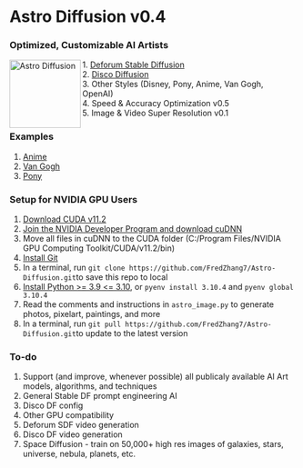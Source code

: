 # Astro Diffusion v0.4

### Optimized, Customizable AI Artists
<img align="left" width="125" height="120" src="https://cdn.discordapp.com/attachments/999941428052500632/1000242308177993748/vitchen2.png" alt="Astro Diffusion">
1. <a href="https://colab.research.google.com/github/deforum/stable-diffusion/blob/main/Deforum_Stable_Diffusion.ipynb" target="_blank" alt="Deforum SDF">Deforum Stable Diffusion</a>
<br>
2. <a href="https://colab.research.google.com/github/alembics/disco-diffusion/blob/main/Disco_Diffusion.ipynb" target="_blank" alt="Disco DF">Disco Diffusion</a>
<br>
3. Other Styles (Disney, Pony, Anime, Van Gogh, OpenAI)
<br>
4. Speed & Accuracy Optimization v0.5
<br>
5. Image & Video Super Resolution v0.1

### Examples
1. [Anime](/art-examples/anime.md)
2. [Van Gogh](/art-examples/van_gogh.md)
3. [Pony](/art-examples/pony.md)

### Setup for NVIDIA GPU Users
1. [Download CUDA v11.2](https://developer.nvidia.com/cuda-downloads)
2. [Join the NVIDIA Developer Program and download cuDNN](https://developer.nvidia.com/rdp/cudnn-download)
3. Move all files in cuDNN to the CUDA folder (C:/Program Files/NVIDIA GPU Computing Toolkit/CUDA/v11.2/bin)
4. [Install Git](https://git-scm.com/downloads)
5. In a terminal, run `git clone https://github.com/FredZhang7/Astro-Diffusion.git​​` to save this repo to local
6. [Install Python >= 3.9 <= 3.10](https://www.python.org/downloads/), or `pyenv install 3.10.4` and `pyenv global 3.10.4`
7. Read the comments and instructions in `astro_image.py` to generate photos, pixelart, paintings, and more
8. In a terminal, run `git pull https://github.com/FredZhang7/Astro-Diffusion.git​​` to update to the latest version

### To-do
1. Support (and improve, whenever possible) all publicaly available AI Art models, algorithms, and techniques
2. General Stable DF prompt engineering AI
3. Disco DF config
4. Other GPU compatibility
5. Deforum SDF video generation
6. Disco DF video generation
7. Space Diffusion - train on 50,000+ high res images of galaxies, stars, universe, nebula, planets, etc.
